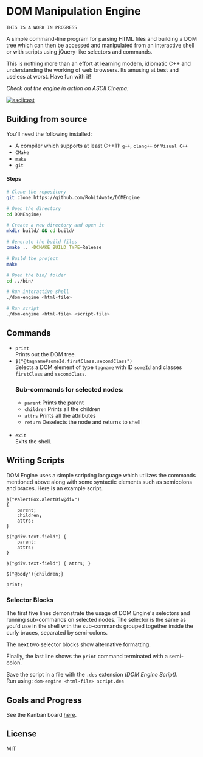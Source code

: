 # DOM Manipulation Engine
`THIS IS A WORK IN PROGRESS`

A simple command-line program for parsing HTML files and building a DOM tree which can then be accessed and manipulated from an interactive shell or with scripts using jQuery-like selectors and commands.

This is nothing more than an effort at learning modern, idiomatic C++ and understanding the working of web browsers. Its amusing at best and useless at worst. Have fun with it!

_Check out the engine in action on ASCII Cinema:_

[![asciicast](https://asciinema.org/a/227230.svg)](https://asciinema.org/a/227230)

## Building from source
You'll need the following installed:
- A compiler which supports at least C++11: `g++`, `clang++` or `Visual C++`
- `CMake`
- `make`
- `git`

#### Steps
```bash
# Clone the repository
git clone https://github.com/RohitAwate/DOMEngine

# Open the directory
cd DOMEngine/

# Create a new directory and open it
mkdir build/ && cd build/

# Generate the build files
cmake .. -DCMAKE_BUILD_TYPE=Release

# Build the project
make

# Open the bin/ folder
cd ../bin/

# Run interactive shell
./dom-engine <html-file>

# Run script
./dom-engine <html-file> <script-file>
```

## Commands

- `print`\
    Prints out the DOM tree.
    <br/>
- `$("@tagname#someId.firstClass.secondClass")`\
    Selects a DOM element of type `tagname` with ID `someId` and classes `firstClass` and `secondClass`.
    ### Sub-commands for selected nodes:
    - `parent` Prints the parent
    - `children` Prints all the children
    - `attrs` Prints all the attributes
    - `return` Deselects the node and returns to shell
    <br/>
- `exit`\
    Exits the shell.

## Writing Scripts
DOM Engine uses a simple scripting language which utilizes the commands mentioned above along with some syntactic elements such as semicolons and braces. Here is an example script.

```
$("#alertBox.alertDiv@div")
{
    parent;
    children;
    attrs;
}

$("@div.text-field") {
    parent;
    attrs;
}

$("@div.text-field") { attrs; }

$("@body"){children;}

print;
```
### Selector Blocks
The first five lines demonstrate the usage of DOM Engine's selectors and running sub-commands on selected nodes. The selector is the same as you'd use in the shell with the sub-commands grouped together inside the curly braces, separated by semi-colons.

The next two selector blocks show alternative formatting.

Finally, the last line shows the `print` command terminated with a semi-colon.

Save the script in a file with the `.des` extension _(DOM Engine Script)_. <br/>
Run using: `dom-engine <html-file> script.des`

## Goals and Progress
See the Kanban board [here](https://github.com/RohitAwate/DOMEngine/projects/1).

## License
MIT
    
